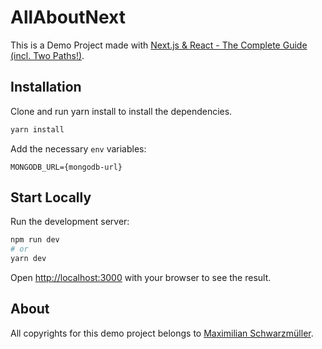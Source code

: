 # AllAboutNext

This is a Demo Project made with [Next.js & React - The Complete Guide (incl. Two Paths!)](https://github.com/mschwarzmueller/nextjs-course-code).

## Installation

Clone and run yarn install to install the dependencies.

```bash
yarn install
```

Add the necessary `env` variables:

```
MONGODB_URL={mongodb-url}
```

## Start Locally

Run the development server:

```bash
npm run dev
# or
yarn dev
```

Open [http://localhost:3000](http://localhost:3000) with your browser to see the result.

## About

All copyrights for this demo project belongs to [Maximilian Schwarzmüller](https://github.com/mschwarzmueller).
